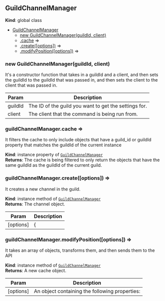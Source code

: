 <a name="GuildChannelManager"></a>

## GuildChannelManager
**Kind**: global class  

* [GuildChannelManager](#GuildChannelManager)
    * [new GuildChannelManager(guildId, client)](#new_GuildChannelManager_new)
    * [.cache](#GuildChannelManager+cache) ⇒
    * [.create([options])](#GuildChannelManager+create) ⇒
    * [.modifyPosition([options])](#GuildChannelManager+modifyPosition) ⇒

<a name="new_GuildChannelManager_new"></a>

### new GuildChannelManager(guildId, client)
It's a constructor function that takes in a guildId and a client, and then sets the guildId to theguildId that was passed in, and then sets the client to the client that was passed in.


| Param | Description |
| --- | --- |
| guildId | The ID of the guild you want to get the settings for. |
| client | The client that the command is being run from. |

<a name="GuildChannelManager+cache"></a>

### guildChannelManager.cache ⇒
It filters the cache to only include objects that have a guild_id or guildId property that matchesthe guildId of the current instance

**Kind**: instance property of [<code>GuildChannelManager</code>](#GuildChannelManager)  
**Returns**: The cache is being filtered to only return the objects that have the same guildId as theguildId of the current guild.  
<a name="GuildChannelManager+create"></a>

### guildChannelManager.create([options]) ⇒
It creates a new channel in the guild.

**Kind**: instance method of [<code>GuildChannelManager</code>](#GuildChannelManager)  
**Returns**: The channel object.  

| Param | Description |
| --- | --- |
| [options] | { |

<a name="GuildChannelManager+modifyPosition"></a>

### guildChannelManager.modifyPosition([options]) ⇒
It takes an array of objects, transforms them, and then sends them to the API

**Kind**: instance method of [<code>GuildChannelManager</code>](#GuildChannelManager)  
**Returns**: A new cache object.  

| Param | Description |
| --- | --- |
| [options] | An object containing the following properties: |

